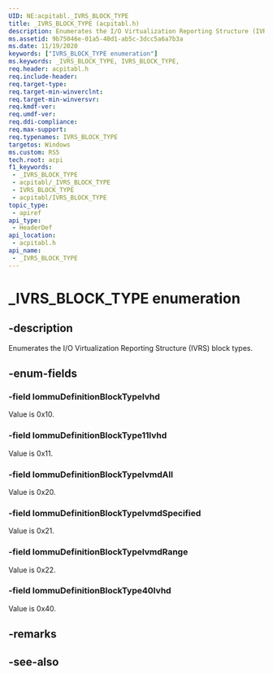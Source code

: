 ```yaml
---
UID: NE:acpitabl._IVRS_BLOCK_TYPE
title: _IVRS_BLOCK_TYPE (acpitabl.h)
description: Enumerates the I/O Virtualization Reporting Structure (IVRS) block types.
ms.assetid: 9b75046e-01a5-40d1-ab5c-3dcc5a6a7b3a
ms.date: 11/19/2020
keywords: ["IVRS_BLOCK_TYPE enumeration"]
ms.keywords: _IVRS_BLOCK_TYPE, IVRS_BLOCK_TYPE,
req.header: acpitabl.h
req.include-header: 
req.target-type: 
req.target-min-winverclnt: 
req.target-min-winversvr: 
req.kmdf-ver: 
req.umdf-ver: 
req.ddi-compliance: 
req.max-support: 
req.typenames: IVRS_BLOCK_TYPE
targetos: Windows
ms.custom: RS5
tech.root: acpi
f1_keywords:
 - _IVRS_BLOCK_TYPE
 - acpitabl/_IVRS_BLOCK_TYPE
 - IVRS_BLOCK_TYPE
 - acpitabl/IVRS_BLOCK_TYPE
topic_type:
 - apiref
api_type:
 - HeaderDef
api_location:
 - acpitabl.h
api_name:
 - _IVRS_BLOCK_TYPE
---
```


# _IVRS_BLOCK_TYPE enumeration

## -description

Enumerates the I/O Virtualization Reporting Structure (IVRS) block types.

## -enum-fields

### -field IommuDefinitionBlockTypeIvhd

Value is 0x10.

### -field IommuDefinitionBlockType11Ivhd

Value is 0x11.

### -field IommuDefinitionBlockTypeIvmdAll

Value is 0x20.

### -field IommuDefinitionBlockTypeIvmdSpecified

Value is 0x21.

### -field IommuDefinitionBlockTypeIvmdRange

Value is 0x22.

### -field IommuDefinitionBlockType40Ivhd

Value is 0x40.

## -remarks

## -see-also
